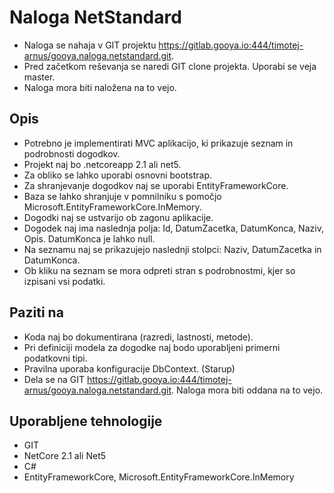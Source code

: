 # Naloga NetStandard

- Naloga se nahaja v GIT projektu https://gitlab.gooya.io:444/timotej-arnus/gooya.naloga.netstandard.git.
- Pred začetkom reševanja se naredi GIT clone projekta. Uporabi se veja master.
- Naloga mora biti naložena na to vejo.

## Opis

- Potrebno je implementirati MVC aplikacijo, ki prikazuje seznam in podrobnosti dogodkov. 
- Projekt naj bo .netcoreapp 2.1 ali net5.
- Za obliko se lahko uporabi osnovni bootstrap.
- Za shranjevanje dogodkov naj se uporabi EntityFrameworkCore. 
- Baza se lahko shranjuje v pomnilniku s pomočjo Microsoft.EntityFrameworkCore.InMemory.
- Dogodki naj se ustvarijo ob zagonu aplikacije.
- Dogodek naj ima naslednja polja: Id, DatumZacetka, DatumKonca, Naziv, Opis. DatumKonca je lahko null.
- Na seznamu naj se prikazujejo naslednji stolpci: Naziv, DatumZacetka in DatumKonca.
- Ob kliku na seznam se mora odpreti stran s podrobnostmi, kjer so izpisani vsi podatki.

## Paziti na

- Koda naj bo dokumentirana (razredi, lastnosti, metode).
- Pri definiciji modela za dogodke naj bodo uporabljeni primerni podatkovni tipi.
- Pravilna uporaba konfiguracije DbContext. (Starup)
- Dela se na GIT https://gitlab.gooya.io:444/timotej-arnus/gooya.naloga.netstandard.git. Naloga mora biti oddana na to vejo.

## Uporabljene tehnologije

- GIT
- NetCore 2.1 ali Net5
- C#
- EntityFrameworkCore, Microsoft.EntityFrameworkCore.InMemory